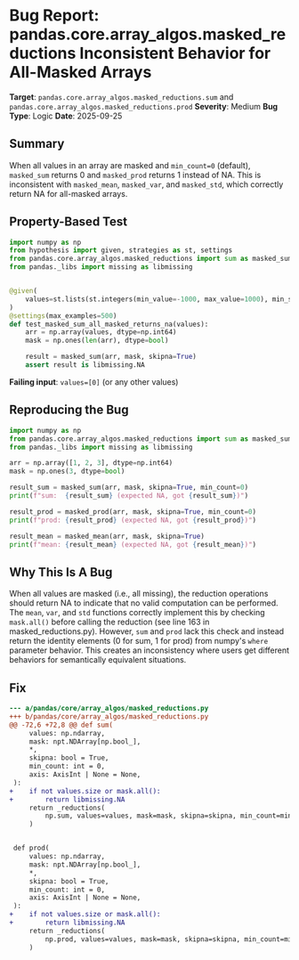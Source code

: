 # Bug Report: pandas.core.array_algos.masked_reductions Inconsistent Behavior for All-Masked Arrays

**Target**: `pandas.core.array_algos.masked_reductions.sum` and `pandas.core.array_algos.masked_reductions.prod`
**Severity**: Medium
**Bug Type**: Logic
**Date**: 2025-09-25

## Summary

When all values in an array are masked and `min_count=0` (default), `masked_sum` returns 0 and `masked_prod` returns 1 instead of NA. This is inconsistent with `masked_mean`, `masked_var`, and `masked_std`, which correctly return NA for all-masked arrays.

## Property-Based Test

```python
import numpy as np
from hypothesis import given, strategies as st, settings
from pandas.core.array_algos.masked_reductions import sum as masked_sum
from pandas._libs import missing as libmissing


@given(
    values=st.lists(st.integers(min_value=-1000, max_value=1000), min_size=1, max_size=100)
)
@settings(max_examples=500)
def test_masked_sum_all_masked_returns_na(values):
    arr = np.array(values, dtype=np.int64)
    mask = np.ones(len(arr), dtype=bool)

    result = masked_sum(arr, mask, skipna=True)
    assert result is libmissing.NA
```

**Failing input**: `values=[0]` (or any other values)

## Reproducing the Bug

```python
import numpy as np
from pandas.core.array_algos.masked_reductions import sum as masked_sum, prod as masked_prod, mean as masked_mean
from pandas._libs import missing as libmissing

arr = np.array([1, 2, 3], dtype=np.int64)
mask = np.ones(3, dtype=bool)

result_sum = masked_sum(arr, mask, skipna=True, min_count=0)
print(f"sum:  {result_sum} (expected NA, got {result_sum})")

result_prod = masked_prod(arr, mask, skipna=True, min_count=0)
print(f"prod: {result_prod} (expected NA, got {result_prod})")

result_mean = masked_mean(arr, mask, skipna=True)
print(f"mean: {result_mean} (expected NA, got {result_mean})")
```

## Why This Is A Bug

When all values are masked (i.e., all missing), the reduction operations should return NA to indicate that no valid computation can be performed. The `mean`, `var`, and `std` functions correctly implement this by checking `mask.all()` before calling the reduction (see line 163 in masked_reductions.py). However, `sum` and `prod` lack this check and instead return the identity elements (0 for sum, 1 for prod) from numpy's `where` parameter behavior. This creates an inconsistency where users get different behaviors for semantically equivalent situations.

## Fix

```diff
--- a/pandas/core/array_algos/masked_reductions.py
+++ b/pandas/core/array_algos/masked_reductions.py
@@ -72,6 +72,8 @@ def sum(
     values: np.ndarray,
     mask: npt.NDArray[np.bool_],
     *,
     skipna: bool = True,
     min_count: int = 0,
     axis: AxisInt | None = None,
 ):
+    if not values.size or mask.all():
+        return libmissing.NA
     return _reductions(
         np.sum, values=values, mask=mask, skipna=skipna, min_count=min_count, axis=axis
     )


 def prod(
     values: np.ndarray,
     mask: npt.NDArray[np.bool_],
     *,
     skipna: bool = True,
     min_count: int = 0,
     axis: AxisInt | None = None,
 ):
+    if not values.size or mask.all():
+        return libmissing.NA
     return _reductions(
         np.prod, values=values, mask=mask, skipna=skipna, min_count=min_count, axis=axis
     )
```
